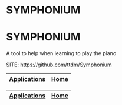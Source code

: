 # SYMPHONIUM
# SYMPHONIUM
 
 A tool to help when learning to play the piano
 
 SITE: https://github.com/ttdm/Symphonium

 | [Applications](https://portable-linux-apps.github.io/apps.html) | [Home](https://portable-linux-apps.github.io)
 | --- | --- |

 | [Applications](https://portable-linux-apps.github.io/apps.html) | [Home](https://portable-linux-apps.github.io)
 | --- | --- |
